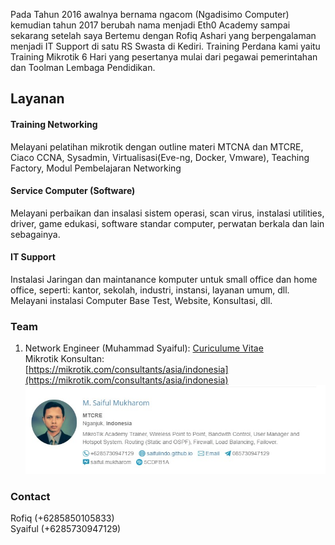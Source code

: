 
Pada Tahun 2016 awalnya bernama ngacom (Ngadisimo Computer) kemudian tahun 2017 berubah nama menjadi Eth0 Academy sampai sekarang setelah saya Bertemu dengan Rofiq Ashari yang berpengalaman menjadi IT Support di satu RS Swasta di Kediri. Training Perdana kami yaitu Training Mikrotik 6 Hari yang pesertanya mulai dari pegawai pemerintahan dan Toolman Lembaga Pendidikan.

## Layanan
#### Training Networking
Melayani pelatihan 	mikrotik dengan outline materi MTCNA dan MTCRE,
Ciaco CCNA, Sysadmin, Virtualisasi(Eve-ng, Docker, Vmware), Teaching Factory,
Modul Pembelajaran Networking

#### Service Computer (Software)
Melayani perbaikan dan insalasi sistem operasi, scan virus,
instalasi utilities, driver, game edukasi, software standar computer,
perwatan berkala dan lain sebagainya.

#### IT Support
Instalasi Jaringan dan maintanance komputer untuk small office dan home office,
seperti: kantor, sekolah, industri, instansi, layanan umum, dll.
Melayani instalasi Computer Base Test, Website, Konsultasi, dll.

### Team
1. Network Engineer (Muhammad Syaiful): [Curiculume Vitae](/eth-nol/mycv)<br>
   Mikrotik Konsultan:<br>
   [https://mikrotik.com/consultants/asia/indonesia](https://mikrotik.com/consultants/asia/indonesia)
   ![konsultan](/consultan-mikrotik.jpg)

### Contact
Rofiq (+6285850105833)<br>
Syaiful (+6285730947129)